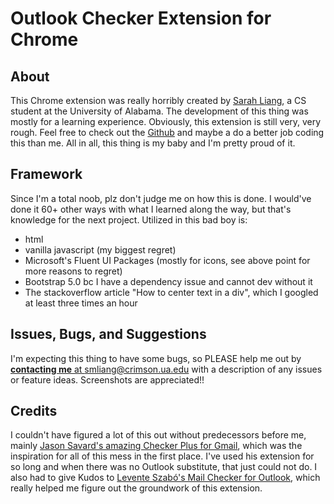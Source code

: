 # Outlook Checker Extension for Chrome

## About
This Chrome extension was really horribly created by [Sarah Liang](www.linkedin.com/in/sarahliangCS), a CS student at the University of Alabama. The development of this thing was mostly for a learning experience. Obviously, this extension is still very, very rough. Feel free to check out the [Github](https://github.com/smliang/outlook-checker) and maybe a do a better job coding this than me. All in all, this thing is my baby and I'm pretty proud of it. 

## Framework
Since I'm a total noob, plz don't judge me on how this is done. I would've done it 60+ other ways with what I learned along the way, but that's knowledge for the next project. Utilized in this bad boy is:
- html
- vanilla javascript (my biggest regret)
- Microsoft's Fluent UI Packages (mostly for icons, see above point for more reasons to regret)
- Bootstrap 5.0 bc I have a dependency issue and cannot dev without it
- The stackoverflow article "How to center text in a div", which I googled at least three times an hour

## Issues, Bugs, and Suggestions
 I'm expecting this thing to have some bugs, so PLEASE help me out by [**contacting me** at smliang@crimson.ua.edu](https://outlook.office.com/?path=/mail/action/compose&to=smliang@crimson.ua.edu&subject=%5BOUTLOOK%20CHECKER%20BUG%5D) with a description of any issues or feature ideas. Screenshots are appreciated!!


## Credits
I couldn't have figured a lot of this out without predecessors before me, mainly [Jason Savard's amazing Checker Plus for Gmail](https://chrome.google.com/webstore/detail/checker-plus-for-gmail/oeopbcgkkoapgobdbedcemjljbihmemj?hl=en), which was the inspiration for all of this mess in the first place. I've used his extension for so long and when there was no Outlook substitute, that just could not do. I also had to give Kudos to [Levente Szabó's Mail Checker for Outlook](https://chrome.google.com/webstore/detail/mail-checker-for-outlook/cjbkbbjggdnlcbomblebkobkleanbmkk?hl=en), which really helped me figure out the groundwork of this extension. 
